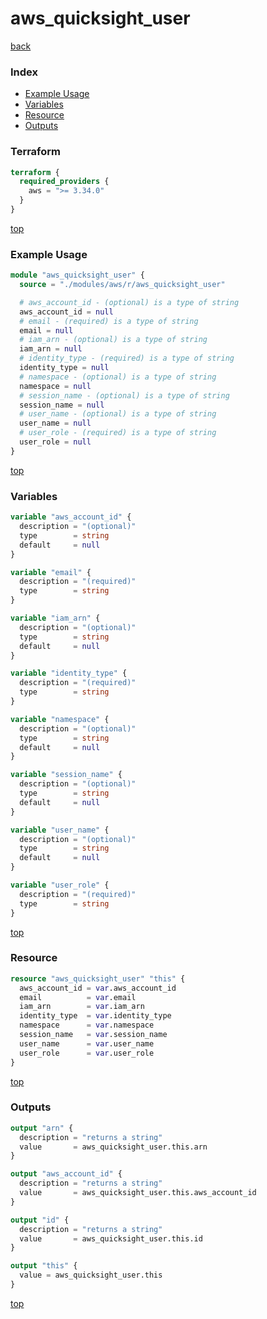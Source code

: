# aws_quicksight_user

[back](../aws.md)

### Index

- [Example Usage](#example-usage)
- [Variables](#variables)
- [Resource](#resource)
- [Outputs](#outputs)

### Terraform

```terraform
terraform {
  required_providers {
    aws = ">= 3.34.0"
  }
}
```

[top](#index)

### Example Usage

```terraform
module "aws_quicksight_user" {
  source = "./modules/aws/r/aws_quicksight_user"

  # aws_account_id - (optional) is a type of string
  aws_account_id = null
  # email - (required) is a type of string
  email = null
  # iam_arn - (optional) is a type of string
  iam_arn = null
  # identity_type - (required) is a type of string
  identity_type = null
  # namespace - (optional) is a type of string
  namespace = null
  # session_name - (optional) is a type of string
  session_name = null
  # user_name - (optional) is a type of string
  user_name = null
  # user_role - (required) is a type of string
  user_role = null
}
```

[top](#index)

### Variables

```terraform
variable "aws_account_id" {
  description = "(optional)"
  type        = string
  default     = null
}

variable "email" {
  description = "(required)"
  type        = string
}

variable "iam_arn" {
  description = "(optional)"
  type        = string
  default     = null
}

variable "identity_type" {
  description = "(required)"
  type        = string
}

variable "namespace" {
  description = "(optional)"
  type        = string
  default     = null
}

variable "session_name" {
  description = "(optional)"
  type        = string
  default     = null
}

variable "user_name" {
  description = "(optional)"
  type        = string
  default     = null
}

variable "user_role" {
  description = "(required)"
  type        = string
}
```

[top](#index)

### Resource

```terraform
resource "aws_quicksight_user" "this" {
  aws_account_id = var.aws_account_id
  email          = var.email
  iam_arn        = var.iam_arn
  identity_type  = var.identity_type
  namespace      = var.namespace
  session_name   = var.session_name
  user_name      = var.user_name
  user_role      = var.user_role
}
```

[top](#index)

### Outputs

```terraform
output "arn" {
  description = "returns a string"
  value       = aws_quicksight_user.this.arn
}

output "aws_account_id" {
  description = "returns a string"
  value       = aws_quicksight_user.this.aws_account_id
}

output "id" {
  description = "returns a string"
  value       = aws_quicksight_user.this.id
}

output "this" {
  value = aws_quicksight_user.this
}
```

[top](#index)